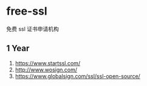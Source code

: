 free-ssl
========

免费 ssl 证书申请机构

1 Year
-----------
1. https://www.startssl.com/
2. http://www.wosign.com/
3. https://www.globalsign.com/ssl/ssl-open-source/
